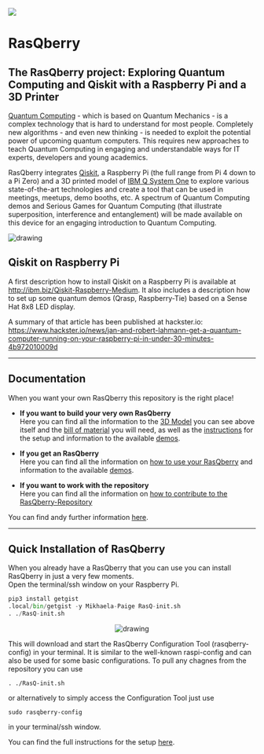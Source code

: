 ![](Artwork/RasQberry_back_Bloch__DSC07046s.jpg)

# RasQberry
## The RasQberry project: Exploring Quantum Computing and Qiskit with a Raspberry Pi and a 3D Printer

[Quantum Computing](https://en.wikipedia.org/wiki/Quantum_computing) - which is based on Quantum Mechanics - is a complex technology that is hard to understand for most people. Completely new algorithms - and even new thinking - is needed to exploit the potential power of upcoming quantum computers. This requires new approaches to teach Quantum Computing in engaging and understandable ways for IT experts, developers and young academics.

RasQberry integrates [Qiskit](https://qiskit.org/), a Raspberry Pi (the full range from Pi 4 down to a Pi Zero) and a 3D printed model of [IBM Q System One](https://www.research.ibm.com/quantum-computing/system-one/) to explore various state-of-the-art technologies and create a tool that can be used in meetings, meetups, demo booths, etc. A spectrum of Quantum Computing demos and Serious Games for Quantum Computing (that illustrate superposition, interference and entanglement) will be made available on this device for an engaging introduction to Quantum Computing. 

<img src="./wallpapers/ibmqantumTwoGlowScaled.png" alt="drawing" /> <br/>

## Qiskit on Raspberry Pi
A first description how to install Qiskit on a Raspberry Pi is available at http://ibm.biz/Qiskit-Raspberry-Medium. It also includes a description how to set up some quantum demos (Qrasp, Raspberry-Tie) based on a Sense Hat 8x8 LED display.

A summary of that article has been published at hackster.io: https://www.hackster.io/news/jan-and-robert-lahmann-get-a-quantum-computer-running-on-your-raspberry-pi-in-under-30-minutes-4b972010009d

***

## Documentation

When you want your own RasQberry this repository is the right place!

* **If you want to build your very own RasQberry**<br/> 
Here you can find all the information to the [3D Model](https://janlahmann.github.io/RasQberry/documentation/3DModel.html) you can see above itself and the [bill of material](https://janlahmann.github.io/RasQberry/documentation/3DModel_BillOfMaterial.html) you will need, as well as the [instructions](https://janlahmann.github.io/RasQberry/documentation/RasQberry_Setup.html) for the setup and information to the available [demos](https://janlahmann.github.io/RasQberry/documentation/RasQberry_Demos.html).

* **If you get an RasQberry**<br/>
Here you can find all the information on [how to use your RasQberry](https://janlahmann.github.io/RasQberry/documentation/HowToUse.html) and information to the available [demos](https://janlahmann.github.io/RasQberry/documentation/RasQberry_Demos.html).

* **If you want to work with the repository**<br/>
Here you can find all the information on [how to contribute to the RasQberry-Repository](https://janlahmann.github.io/RasQberry/documentation/HowToContribute.html)

You can find andy further information [here](https://janlahmann.github.io/RasQberry/).

***

## Quick Installation of RasQberry
When you already have a RasQberry that you can use you can install RasQberry in just a very few moments.<br/>
Open the terminal/ssh window on your Raspberry Pi.
```python
pip3 install getgist
.local/bin/getgist -y Mikhaela-Paige RasQ-init.sh
. ./RasQ-init.sh
```
<p align="center"> 
    <img src="./Artwork/rasqberry_config-1.png" alt="drawing"/>
</p>

This will download and start the RasQberry Configuration Tool (rasqberry-config) in your terminal. It is similar to the well-known raspi-config and can also be used for some basic configurations. 
To pull any chagnes from the repository you can use 

```pyhton 
. ./RasQ-init.sh 
````

or alternatively to simply access the Configuration Tool just use

```pyhton 
sudo rasqberry-config 
````

in your terminal/ssh window.

You can find the full instructions for the setup [here](https://janlahmann.github.io/RasQberry/documentation/RasQberry_Setup.html).
